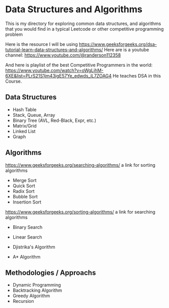 # Data Structures and Algorithms

This is my directory for exploring common data structures, and algorithms that you would find in
a typical Leetcode or other competitive programming problem

Here is the resource I will be using https://www.geeksforgeeks.org/dsa-tutorial-learn-data-structures-and-algorithms/
Here are is a youtube channel: https://www.youtube.com/@randerson112358

And here is playlist of the best Competitive Programmers in the world: 
https://www.youtube.com/watch?v=oWgLjhM-6XE&list=PLrS21S1jm43igE57Ye_edwds_iL7ZOAG4
He teaches DSA in this Course.

## Data Structures

- Hash Table 
- Stack, Queue, Array
- Binary Tree (AVL, Red-Black, Expr, etc.)
- Matrix/Grid
- Linked List
- Graph


## Algorithms

https://www.geeksforgeeks.org/searching-algorithms/ a link for sorting algorithms
- Merge Sort 
- Quick Sort 
- Radix Sort 
- Bubble Sort 
- Insertion Sort 

https://www.geeksforgeeks.org/sorting-algorithms/ a link for searching algorithms
- Binary Search
- Linear Search

- Djistrika's Algorithm
- A* Algorithm


## Methodologies / Approachs

- Dynamic Programming
- Backtracking Algorithm
- Greedy Algorithm
- Recursion
